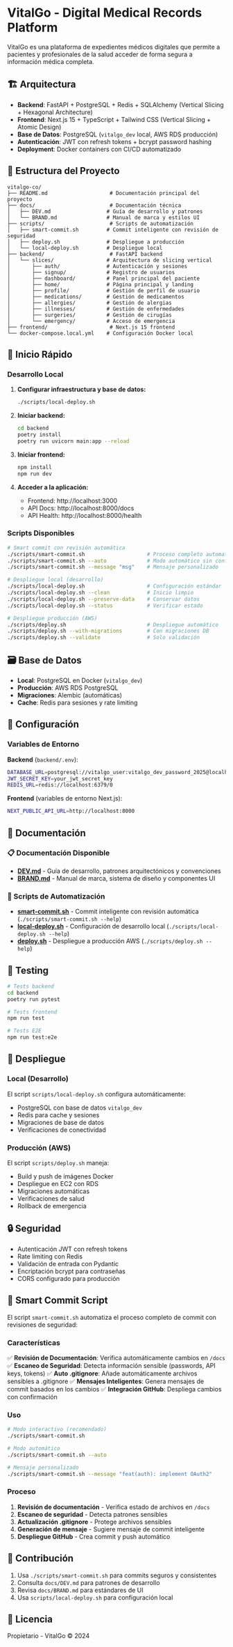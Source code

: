 # VitalGo - Digital Medical Records Platform

VitalGo es una plataforma de expedientes médicos digitales que permite a pacientes y profesionales de la salud acceder de forma segura a información médica completa.

## 🏗 Arquitectura

- **Backend**: FastAPI + PostgreSQL + Redis + SQLAlchemy (Vertical Slicing + Hexagonal Architecture)
- **Frontend**: Next.js 15 + TypeScript + Tailwind CSS (Vertical Slicing + Atomic Design)
- **Base de Datos**: PostgreSQL (`vitalgo_dev` local, AWS RDS producción)
- **Autenticación**: JWT con refresh tokens + bcrypt password hashing
- **Deployment**: Docker containers con CI/CD automatizado

## 📁 Estructura del Proyecto

```
vitalgo-co/
├── README.md                    # Documentación principal del proyecto
├── docs/                        # Documentación técnica
│   ├── DEV.md                  # Guía de desarrollo y patrones
│   └── BRAND.md                # Manual de marca y estilos UI
├── scripts/                     # Scripts de automatización
│   ├── smart-commit.sh         # Commit inteligente con revisión de seguridad
│   ├── deploy.sh               # Despliegue a producción
│   └── local-deploy.sh         # Despliegue local
├── backend/                     # FastAPI backend
│   └── slices/                 # Arquitectura de slicing vertical
│       ├── auth/               # Autenticación y sesiones
│       ├── signup/             # Registro de usuarios
│       ├── dashboard/          # Panel principal del paciente
│       ├── home/               # Página principal y landing
│       ├── profile/            # Gestión de perfil de usuario
│       ├── medications/        # Gestión de medicamentos
│       ├── allergies/          # Gestión de alergias
│       ├── illnesses/          # Gestión de enfermedades
│       ├── surgeries/          # Gestión de cirugías
│       └── emergency/          # Acceso de emergencia
├── frontend/                    # Next.js 15 frontend
└── docker-compose.local.yml    # Configuración Docker local
```

## 🚀 Inicio Rápido

### Desarrollo Local

1. **Configurar infraestructura y base de datos:**
   ```bash
   ./scripts/local-deploy.sh
   ```

2. **Iniciar backend:**
   ```bash
   cd backend
   poetry install
   poetry run uvicorn main:app --reload
   ```

3. **Iniciar frontend:**
   ```bash
   npm install
   npm run dev
   ```

4. **Acceder a la aplicación:**
   - Frontend: http://localhost:3000
   - API Docs: http://localhost:8000/docs
   - API Health: http://localhost:8000/health

### Scripts Disponibles

```bash
# Smart commit con revisión automática
./scripts/smart-commit.sh                    # Proceso completo automatizado
./scripts/smart-commit.sh --auto             # Modo automático sin confirmaciones
./scripts/smart-commit.sh --message "msg"    # Mensaje personalizado

# Despliegue local (desarrollo)
./scripts/local-deploy.sh                    # Configuración estándar
./scripts/local-deploy.sh --clean            # Inicio limpio
./scripts/local-deploy.sh --preserve-data    # Conservar datos
./scripts/local-deploy.sh --status           # Verificar estado

# Despliegue producción (AWS)
./scripts/deploy.sh                          # Despliegue automático
./scripts/deploy.sh --with-migrations        # Con migraciones DB
./scripts/deploy.sh --validate               # Solo validación
```

## 🗃 Base de Datos

- **Local**: PostgreSQL en Docker (`vitalgo_dev`)
- **Producción**: AWS RDS PostgreSQL
- **Migraciones**: Alembic (automáticas)
- **Cache**: Redis para sesiones y rate limiting

## 🔧 Configuración

### Variables de Entorno

**Backend** (`backend/.env`):
```bash
DATABASE_URL=postgresql://vitalgo_user:vitalgo_dev_password_2025@localhost:5432/vitalgo_dev
JWT_SECRET_KEY=your_jwt_secret_key
REDIS_URL=redis://localhost:6379/0
```

**Frontend** (variables de entorno Next.js):
```bash
NEXT_PUBLIC_API_URL=http://localhost:8000
```

## 📖 Documentación

### 📋 Documentación Disponible
- **[DEV.md](docs/DEV.md)** - Guía de desarrollo, patrones arquitectónicos y convenciones
- **[BRAND.md](docs/BRAND.md)** - Manual de marca, sistema de diseño y componentes UI

### 🚀 Scripts de Automatización
- **[smart-commit.sh](scripts/smart-commit.sh)** - Commit inteligente con revisión automática (`./scripts/smart-commit.sh --help`)
- **[local-deploy.sh](scripts/local-deploy.sh)** - Configuración de desarrollo local (`./scripts/local-deploy.sh --help`)
- **[deploy.sh](scripts/deploy.sh)** - Despliegue a producción AWS (`./scripts/deploy.sh --help`)

## 🧪 Testing

```bash
# Tests backend
cd backend
poetry run pytest

# Tests frontend
npm run test

# Tests E2E
npm run test:e2e
```

## 🚢 Despliegue

### Local (Desarrollo)
El script `scripts/local-deploy.sh` configura automáticamente:
- PostgreSQL con base de datos `vitalgo_dev`
- Redis para cache y sesiones
- Migraciones de base de datos
- Verificaciones de conectividad

### Producción (AWS)
El script `scripts/deploy.sh` maneja:
- Build y push de imágenes Docker
- Despliegue en EC2 con RDS
- Migraciones automáticas
- Verificaciones de salud
- Rollback de emergencia

## 🔒 Seguridad

- Autenticación JWT con refresh tokens
- Rate limiting con Redis
- Validación de entrada con Pydantic
- Encriptación bcrypt para contraseñas
- CORS configurado para producción

## 🚀 Smart Commit Script

El script `smart-commit.sh` automatiza el proceso completo de commit con revisiones de seguridad:

### Características

✅ **Revisión de Documentación**: Verifica automáticamente cambios en `/docs`
✅ **Escaneo de Seguridad**: Detecta información sensible (passwords, API keys, tokens)
✅ **Auto .gitignore**: Añade automáticamente archivos sensibles a .gitignore
✅ **Mensajes Inteligentes**: Genera mensajes de commit basados en los cambios
✅ **Integración GitHub**: Despliega cambios con confirmación

### Uso

```bash
# Modo interactivo (recomendado)
./scripts/smart-commit.sh

# Modo automático
./scripts/smart-commit.sh --auto

# Mensaje personalizado
./scripts/smart-commit.sh --message "feat(auth): implement OAuth2"
```

### Proceso

1. **Revisión de documentación** - Verifica estado de archivos en `/docs`
2. **Escaneo de seguridad** - Detecta patrones sensibles
3. **Actualización .gitignore** - Protege archivos sensibles
4. **Generación de mensaje** - Sugiere mensaje de commit inteligente
5. **Despliegue GitHub** - Crea commit y push automático

## 🤝 Contribución

1. Usa `./scripts/smart-commit.sh` para commits seguros y consistentes
2. Consulta `docs/DEV.md` para patrones de desarrollo
3. Revisa `docs/BRAND.md` para estándares de UI
4. Usa `scripts/local-deploy.sh` para configuración local

## 📝 Licencia

Propietario - VitalGo © 2024